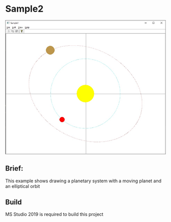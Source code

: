 # Sample2

![Images/1.jpg](Images/1.jpg)

## Brief:
This example shows drawing a planetary system with a moving planet and an elliptical orbit

## Build
MS Studio 2019 is required to build this project
